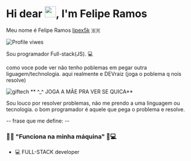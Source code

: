 <h1 alight="left">Hi dear <img src="https://raw.githubusercontent.com/kaueMarques/kaueMarques/hi.gif" width="30px">, I'm Felipe Ramos</h1>

Meu nome é Felipe Ramos [lipex5k](https://www.instagram.com/euliperb/) 🇧🇷
<p alight="left"><img src="https://komarev.com/ghpvc/?username=lipex5k&color=green" alt="Profile viwes" /></p>
Sou programador Full-stack(JS). 💻

como voce pode ver não tenho poblemas em pegar outra liguagem/technologia. aqui realmente e DEVraiz
(joga o poblema q nois resolve)




![giftech](https://github.com/lipex5k/lipex5k/assets/113557336/e414ef40-618c-41e8-8c67-28643bdf2bb0) ** ^_^ JOGA A MÃE PRA VER SE QUICA**




Sou louco por resolver problemas, não me prendo a uma linguagem ou tecnologia. o bom programador é aquele que pega o problema e resolve.


-- frase que me define: --
### 🐱‍💻 "Funciona na minha máquina" 🧠💻

- 💻 FULL-STACK developer
